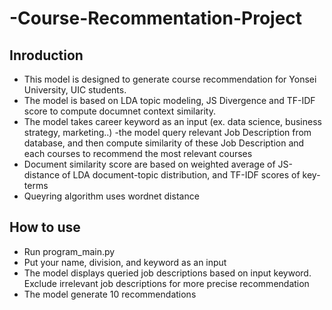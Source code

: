 # -Course-Recommentation-Project

## Inroduction
* This model is designed to generate course recommendation for Yonsei University, UIC students. 
* The model is based on LDA topic modeling, JS Divergence and TF-IDF score to compute documnet context similarity.
* The model takes career keyword as an input (ex. data science, business strategy, marketing..) -the model query relevant Job Description from database, and then compute similarity of these Job Description and each courses to recommend the most relevant courses
* Document similarity score are based on weighted average of JS-distance of LDA document-topic distribution, and TF-IDF scores of key-terms
* Queyring algorithm uses wordnet distance

## How to use
* Run program_main.py 
* Put your name, division, and keyword as an input
* The model displays queried job descriptions based on input keyword. Exclude irrelevant job descriptions for more precise recommendation
* The model generate 10 recommendations 

